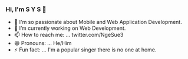 ### Hi, I'm  S Y S 👋
- 🌱 I'm so passionate about Mobile and Web Application Development.
- 🔭 I’m currently working on Web Development.
- 📫 How to reach me: ... twitter.com/NgeSue3
- 😄 Pronouns: ... He/Him
- ⚡ Fun fact: ... I'm a popular singer there is no one at home.
<!--
**NgeSue/ngesue** is a ✨ _special_ ✨ repository because its `README.md` (this file) appears on your GitHub profile.

Here are some ideas to get you started:

- 🔭 I’m currently working on ...
- 👯 I’m looking to collaborate on ...
- 🤔 I’m looking for help with ...
- 💬 Ask me about ...
- 📫 How to reach me: ...
- 😄 Pronouns: ...
- ⚡ Fun fact: ...
-->
